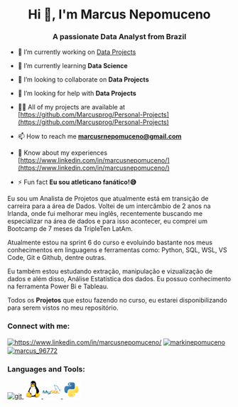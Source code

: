 <h1 align="center">Hi 👋, I'm Marcus Nepomuceno</h1>
<h3 align="center">A passionate Data Analyst from Brazil</h3>

- 🔭 I’m currently working on [Data Projects](https://github.com/Marcusprog/Personal-Projects)

- 🌱 I’m currently learning **Data Science**

- 👯 I’m looking to collaborate on **Data Projects**

- 🤝 I’m looking for help with **Data Projects**

- 👨‍💻 All of my projects are available at [https://github.com/Marcusprog/Personal-Projects](https://github.com/Marcusprog/Personal-Projects)

- 📫 How to reach me **marcusrnepomuceno@gmail.com**

- 📄 Know about my experiences [https://www.linkedin.com/in/marcusnepomuceno/](https://www.linkedin.com/in/marcusnepomuceno/)

- ⚡ Fun fact **Eu sou atleticano fanático!😅**

Eu sou um Analista de Projetos que atualmente está em transição de carreira para a área de Dados. Voltei de um intercâmbio de 2 anos na Irlanda, onde fui melhorar meu inglês, recentemente buscando me especializar na área de dados e para isso acontecer, eu comprei um Bootcamp de 7 meses da TripleTen LatAm.

Atualmente estou na sprint 6 do curso e evoluindo bastante nos meus conhecimentos em linguagens e ferramentas como: Python, SQL, WSL, VS Code, Git e Github, dentre outras.

Eu também estou estudando extração, manipulação e vizualização de dados e além disso, Análise Estatística dos dados. Eu possuo conhecimento na ferramenta Power Bi e Tableau.

Todos os **Projetos** que estou fazendo no curso, eu estarei disponibilizando para serem vistos no meu repositório.

<h3 align="left">Connect with me:</h3>
<p align="left">
<a href="https://linkedin.com/in/https://www.linkedin.com/in/marcusnepomuceno/" target="blank"><img align="center" src="https://raw.githubusercontent.com/rahuldkjain/github-profile-readme-generator/master/src/images/icons/Social/linked-in-alt.svg" alt="https://www.linkedin.com/in/marcusnepomuceno/" height="30" width="40" /></a>
<a href="https://instagram.com/markinepomuceno" target="blank"><img align="center" src="https://raw.githubusercontent.com/rahuldkjain/github-profile-readme-generator/master/src/images/icons/Social/instagram.svg" alt="markinepomuceno" height="30" width="40" /></a>
<a href="https://discord.gg/marcus_96772" target="blank"><img align="center" src="https://raw.githubusercontent.com/rahuldkjain/github-profile-readme-generator/master/src/images/icons/Social/discord.svg" alt="marcus_96772" height="30" width="40" /></a>
</p>

<h3 align="left">Languages and Tools:</h3>
<p align="left"> <a href="https://git-scm.com/" target="_blank" rel="noreferrer"> <img src="https://www.vectorlogo.zone/logos/git-scm/git-scm-icon.svg" alt="git" width="40" height="40"/> </a> <a href="https://www.linux.org/" target="_blank" rel="noreferrer"> <img src="https://raw.githubusercontent.com/devicons/devicon/master/icons/linux/linux-original.svg" alt="linux" width="40" height="40"/> </a> <a href="https://www.mysql.com/" target="_blank" rel="noreferrer"> <img src="https://raw.githubusercontent.com/devicons/devicon/master/icons/mysql/mysql-original-wordmark.svg" alt="mysql" width="40" height="40"/> </a> <a href="https://www.python.org" target="_blank" rel="noreferrer"> <img src="https://raw.githubusercontent.com/devicons/devicon/master/icons/python/python-original.svg" alt="python" width="40" height="40"/> </a> </p>
